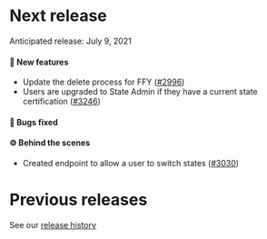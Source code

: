 # Next release

Anticipated release: July 9, 2021

#### 🚀 New features

- Update the delete process for FFY ([#2996])
- Users are upgraded to State Admin if they have a current state certification ([#3246])

#### 🐛 Bugs fixed


#### ⚙️ Behind the scenes

- Created endpoint to allow a user to switch states ([#3030])

# Previous releases

See our [release history](https://github.com/CMSgov/eAPD/releases)

[#2996]: https://github.com/CMSgov/eAPD/issues/2996
[#3030]: https://github.com/CMSgov/eAPD/issues/3030
[#3246]: https://github.com/CMSgov/eAPD/issues/3246

